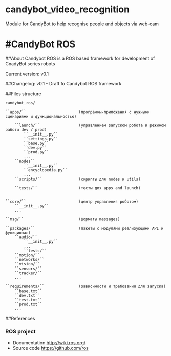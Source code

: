 # candybot_video_recognition
Module for CandyBot to help recognise people and objects via web-cam 




#CandyBot ROS
==========

##About
Candybot ROS is a ROS based framework for development of CnadyBot series robots

Current version: v0.1

##Changelog:
v0.1 - Draft fo Candybot ROS framework 


##Files structure

``candybot_ros/`` 
	
	``apps/``    					(программы-приложения с нужными сценариями и функциональностью)

		``launch/``  				(управлением запуском робота и режимом работы dev / prod) 
			``__init__.py``
			``settings.py``
			``base.py``
			``dev.py``
			``prod.py``
			...
		``nodes``
			``__init__.py``
			``encyclopedia.py``
			...
		``scripts/`` 				(скрипты для nodes и utils)
		
		``tests/`` 					(тесты для apps and launch)
	

	``core/``   					(центр управления роботом)
		``__init__.py``
		...

	``msg/``   						(форматы messages)

	``packages/``   				(пакеты с модулями реализующими API и функционал)
		``audio/``
			``__init__.py``
			...
			``tests/``
		``motion/``
		``networks/``
		``vision/``
		``sensors/``
		``tracker/``
		...
	
	``requirements/``     			(зависимости и требования для запуска)
		``base.txt``
		``dev.txt``
		``test.txt``
		``prod.txt``
		...



##References 


### ROS project 
* Documentation http://wiki.ros.org/ 
* Source code https://github.com/ros 





